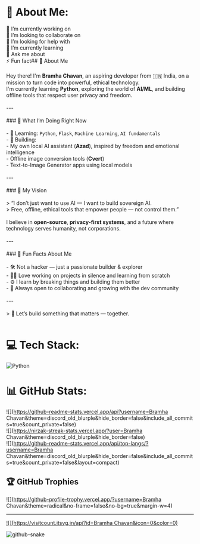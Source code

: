 <!-- C:\Users\MY PC\Documents\GitHub\brandy1335\README.md -->

# 💫 About Me:
🔭 I’m currently working on<br>👯 I’m looking to collaborate on<br>🤝 I’m looking for help with<br>🌱 I’m currently learning<br>💬 Ask me about<br>⚡ Fun fact## 👋 About Me<br><br>Hey there! I'm **Bramha Chavan**, an aspiring developer from 🇮🇳 India, on a mission to turn code into powerful, ethical technology.  <br>I'm currently learning **Python**, exploring the world of **AI/ML**, and building offline tools that respect user privacy and freedom.<br><br>---<br><br>### 🔧 What I’m Doing Right Now<br><br>- 🌱 Learning: `Python`, `Flask`, `Machine Learning`, `AI fundamentals`<br>- 🧠 Building:  <br>  - My own local AI assistant (**Azad**), inspired by freedom and emotional intelligence  <br>  - Offline image conversion tools (**Cvert**)  <br>  - Text-to-Image Generator apps using local models<br><br>---<br><br>### 🎯 My Vision<br><br>> “I don’t just want to use AI — I want to build sovereign AI.  <br>> Free, offline, ethical tools that empower people — not control them.”<br><br>I believe in **open-source**, **privacy-first systems**, and a future where technology serves humanity, not corporations.<br><br>---<br><br>### 🧩 Fun Facts About Me<br><br>- 🛠 Not a hacker — just a passionate builder & explorer  <br>- 🧘‍♂️ Love working on projects in silence and learning from scratch  <br>- ⚙️ I learn by breaking things and building them better  <br>- 🤝 Always open to collaborating and growing with the dev community<br><br>---<br><br>> 🚀 Let’s build something that matters — together.<br><br>


# 💻 Tech Stack:
![Python](https://img.shields.io/badge/python-3670A0?style=for-the-badge&logo=python&logoColor=ffdd54)
# 📊 GitHub Stats:
![](https://github-readme-stats.vercel.app/api?username=Bramha Chavan&theme=discord_old_blurple&hide_border=false&include_all_commits=true&count_private=false)<br/>
![](https://nirzak-streak-stats.vercel.app/?user=Bramha Chavan&theme=discord_old_blurple&hide_border=false)<br/>
![](https://github-readme-stats.vercel.app/api/top-langs/?username=Bramha Chavan&theme=discord_old_blurple&hide_border=false&include_all_commits=true&count_private=false&layout=compact)

## 🏆 GitHub Trophies
![](https://github-profile-trophy.vercel.app/?username=Bramha Chavan&theme=radical&no-frame=false&no-bg=true&margin-w=4)

---
[![](https://visitcount.itsvg.in/api?id=Bramha Chavan&icon=0&color=0)](https://visitcount.itsvg.in)

<!-- Proudly created with GPRM ( https://gprm.itsvg.in ) -->

<picture>
  <source media="(prefers-color-scheme: dark)" srcset="https://raw.githubusercontent.com/tobiasmeyhoefer/tobiasmeyhoefer/output/github-snake-dark.svg" />
  <source media="(prefers-color-scheme: light)" srcset="https://raw.githubusercontent.com/tobiasmeyhoefer/tobiasmeyhoefer/output/github-snake.svg" />
  <img alt="github-snake" src="https://raw.githubusercontent.com/tobiasmeyhoefer/tobiasmeyhoefer/output/github-snake.svg" />
</picture>
